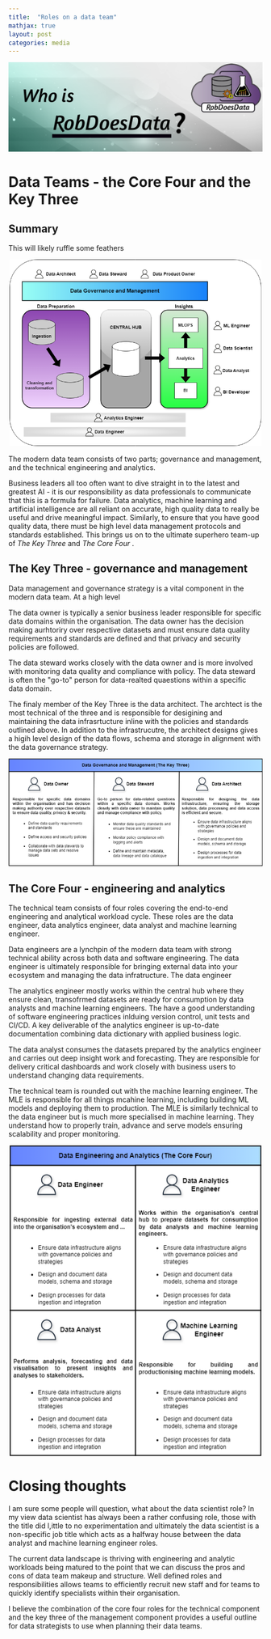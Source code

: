 ```yaml
---
title:  "Roles on a data team"
mathjax: true
layout: post
categories: media
---
```


<img src="/images/blogs/2024-02-26-robdoesdata.png">

# Data Teams - the Core Four and the Key Three


## Summary
This will likely ruffle some feathers
<p align="center">
<img src="/images/blogs/dataoverview.png" width="500">
</p>

The modern data team consists of two parts; governance and management, and the technical engineering and analytics. 

Business leaders all too often want to dive straight in to the latest and greatest AI - it is our responsibility as data professionals to communicate that this is a formula for failure. Data analytics, machine learning and artificial intelligence are all reliant on accurate, high quality data to really be useful and drive meaningful impact. Similarly, to ensure that you have good quality data, there must be high level data management protocols and standards established. This brings us on to the ultimate superhero team-up of <i> The Key Three </I> and <i> The Core Four </i>.

## The Key Three - governance and management
Data management and governance strategy is a vital component in the modern data team. At a high level 

The data owner is typically a senior business leader responsible for specific data domains within the organisation. The data owner has the decision making aurhtoriry over respective datasets and must ensure data quality requirements and standards are defined and that privacy and security policies are followed. 

The data steward works closely with the data owner and is more involved with monitoring data quality and compliance with policy. The data steward is often the "go-to" person for data-realted quaestions within a specific data domain.

The finaly member of the Key Three is the data architect. The archtect is the most technical of the three and is responsible for desigining and maintaining the data infrasrtucture inline with the policies and standards outlined above. In addition to the infrastrucutre, the architect designs gives a higih level design of the data flows, schema and storage in alignment with the data governance strategy.

<p align="center">
<img src="/images/blogs/keythree.png" width="700">
</p>

## The Core Four - engineering and analytics
The technical team consists of four roles covering the end-to-end engineering and analytical workload cycle. These roles are the data engineer, data analytics engineer, data analyst and machine learning engineer.

Data engineers are a lynchpin of the modern data team with strong technical ability across both data and software engineering. The data engineer is ultimately responsible for bringing external data into your ecosystem and managing the data infratructure. The data engineer

The analytics engineer mostly works within the central hub where they ensure clean, transofrmed datasets are ready for consumption by data analysts and machine learning engineers. The have a good understanding of software engineering practices inlduing version control, unit tests and CI/CD. A key deliverable of the analytics engineer is up-to-date documentation combining data dictionary with applied business logic.

The data analyst consumes the datasets prepared by the analytics engineer and carries out deep insight work and forecasting. They are responsible for delivery critical dashboards and work closely with business users to understand changing data requirements.

The technical team is rounded out with the machine learning engineer. The MLE is responsible for all things mcahine learning, including building ML models and deploying them to production. The MLE is similarly technical to the data engineer but is much more specialised in machine learning. They understand how to properly train, advance and serve models ensuring scalability and proper monitoring.

<p align="center">
<img src="/images/blogs/corefour.png" width="500">
</p>

# Closing thoughts
I am sure some people will question, what about the data scientist role? In my view data scientist has always been a rather confusing role, those with the title did l,ittle to no experimentation and ultimately the data scientist is a non-specific job title which acts as a halfway house between the data analyst and machine learning engineer roles.

The current data landscape is thriving with engineering and analytic workloads being matured to the point that we can discuss the pros and cons of data team makeup and structure. Well defined roles and responsibilities allows teams to efficiently recruit new staff and for teams to quickly identify specialists within their organisation. 

I believe the combination of the core four roles for the technical component and the key three of the management component provides a useful outline for data strategists to use when planning their data teams.







